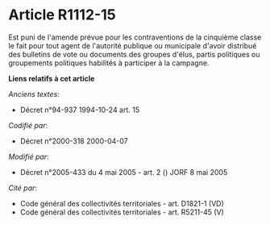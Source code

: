 # Article R1112-15

Est puni de l'amende prévue pour les contraventions de la cinquième classe le fait pour tout agent de l'autorité publique ou
municipale d'avoir distribué des bulletins de vote ou documents des groupes d'élus, partis politiques ou groupements
politiques habilités à participer à la campagne.

**Liens relatifs à cet article**

_Anciens textes_:

  - Décret n°94-937 1994-10-24 art. 15

_Codifié par_:

  - Décret n°2000-318 2000-04-07

_Modifié par_:

  - Décret n°2005-433 du 4 mai 2005 - art. 2 () JORF 8 mai 2005

_Cité par_:

  - Code général des collectivités territoriales - art. D1821-1 (VD)
  - Code général des collectivités territoriales - art. R5211-45 (V)

